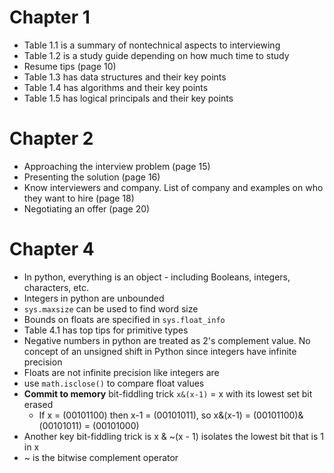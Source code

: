 # Chapter 1
- Table 1.1 is a summary of nontechnical aspects to interviewing
- Table 1.2 is a study guide depending on how much time to study
- Resume tips (page 10)
- Table 1.3 has data structures and their key points
- Table 1.4 has algorithms and their key points
- Table 1.5 has logical principals and their key points

# Chapter 2
- Approaching the interview problem (page 15)
- Presenting the solution (page 16)
- Know interviewers and company. List of company and examples on who they want to hire (page 18)
- Negotiating an offer (page 20)

# Chapter 4
- In python, everything is an object - including Booleans, integers, characters, etc.
- Integers in python are unbounded
- ```sys.maxsize``` can be used to find word size
- Bounds on floats are specified in ```sys.float_info```
- Table 4.1 has top tips for primitive types
- Negative numbers in python are treated as 2's complement value. No concept of an unsigned shift in Python since integers have infinite precision
- Floats are not infinite precision like integers are
- use ```math.isclose()``` to compare float values
- **Commit to memory** bit-fiddling trick ```x&(x-1)``` = x with its lowest set bit erased
    - If x = (00101100) then x-1 = (00101011), so x&(x-1) = (00101100)&(00101011) = (00101000)
- Another key bit-fiddling trick is x & ~(x - 1) isolates the lowest bit that is 1 in x
- ~ is the bitwise complement operator